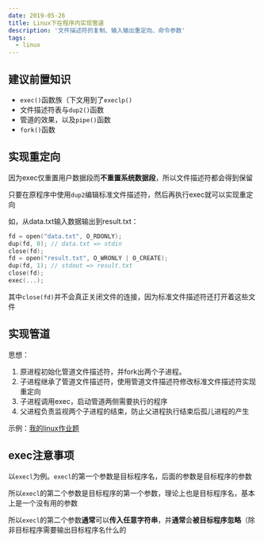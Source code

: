 ```yaml
---
date: 2019-05-26
title: Linux下在程序内实现管道
description: '文件描述符的复制、输入输出重定向、命令参数'
tags:
  - linux
---
```


## 建议前置知识

- `exec()`函数族（下文用到了`execlp()`
- 文件描述符表与`dup2()`函数
- 管道的效果，以及`pipe()`函数
- `fork()`函数

## 实现重定向

因为exec仅重置用户数据段而**不重置系统数据段**，所以文件描述符都会得到保留

只要在原程序中使用`dup2`编辑标准文件描述符，然后再执行exec就可以实现重定向

如，从data.txt输入数据输出到result.txt：

```cpp
fd = open("data.txt", O_RDONLY);
dup(fd, 0); // data.txt => stdin
close(fd);
fd = open("result.txt", O_WRONLY | O_CREATE);
dup(fd, 1); // stdout => result.txt
close(fd);
exec(...);
```

其中`close(fd)`并不会真正关闭文件的连接，因为标准文件描述符还打开着这些文件

## 实现管道

思想：
1. 原进程初始化管道文件描述符，并fork出两个子进程。
2. 子进程继承了管道文件描述符，使用管道文件描述符修改标准文件描述符实现重定向
3. 子进程调用exec，启动管道两侧需要执行的程序
4. 父进程负责监视两个子进程的结束，防止父进程执行结束后孤儿进程的产生

示例：[我的linux作业题](https://github.com/DiscreteTom/linux-homework/tree/master/4)

## exec注意事项

以`execl`为例。`execl`的第一个参数是目标程序名，后面的参数是目标程序的参数

所以`execl`的第二个参数是目标程序的第一个参数，理论上也是目标程序名，基本上是一个没有用的参数

所以`execl`的第二个参数**通常**可以**传入任意字符串**，并**通常**会**被目标程序忽略**（除非目标程序需要输出目标程序名什么的